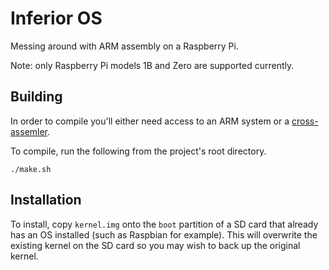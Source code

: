 # Inferior OS
Messing around with ARM assembly on a Raspberry Pi.

Note: only Raspberry Pi models 1B and Zero are supported currently.

## Building
In order to compile you'll either need access to an ARM system or a [cross-assemler](https://developer.arm.com/tools-and-software/open-source-software/developer-tools/gnu-toolchain/gnu-rm/downloads).

To compile, run the following from the project's root directory.
```
./make.sh
```

## Installation
To install, copy `kernel.img` onto the `boot` partition of a SD card that already has an OS installed (such as Raspbian for example). This will overwrite the existing kernel on the SD card so you may wish to back up the original kernel.